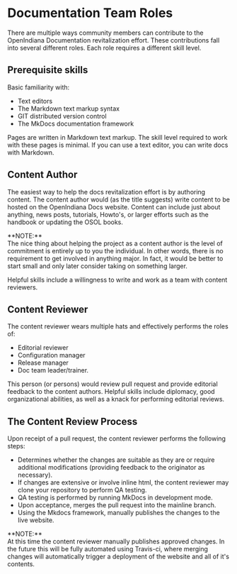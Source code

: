 # Documentation Team Roles

There are multiple ways community members can contribute to the OpenIndiana Documentation revitalization effort.
These contributions fall into several different roles.
Each role requires a different skill level.

## Prerequisite skills

Basic familiarity with:

* Text editors
* The Markdown text markup syntax
* GIT distributed version control
* The MkDocs documentation framework

Pages are written in Markdown text markup.
The skill level required to work with these pages is minimal.
If you can use a text editor, you can write docs with Markdown.


## Content Author

The easiest way to help the docs revitalization effort is by authoring content.
The content author would (as the title suggests) write content to be hosted on the OpenIndiana Docs website.
Content can include just about anything, news posts, tutorials, Howto's, or larger efforts such as the handbook or updating the OSOL books.

<!-- NOTE: --> <i class="fa fa-info-circle fa-lg" aria-hidden="true"></i> **NOTE:**
<div class="well">
The nice thing about helping the project as a content author is the level of commitment is entirely up to you the individual.
In other words, there is no requirement to get involved in anything major.
In fact, it would be better to start small and only later consider taking on something larger.
</div>

Helpful skills include a willingness to write and work as a team with content reviewers.


## Content Reviewer

The content reviewer wears multiple hats and effectively performs the roles of:

* Editorial reviewer
* Configuration manager
* Release manager
* Doc team leader/trainer.

This person (or persons) would review pull request and provide editorial feedback to the content authors.
Helpful skills include diplomacy, good organizational abilities, as well as a knack for performing editorial reviews.


## The Content Review Process

Upon receipt of a pull request, the content reviewer performs the following steps:

* Determines whether the changes are suitable as they are or require additional modifications (providing feedback to the originator as necessary).
* If changes are extensive or involve inline html, the content reviewer may clone your repository to perform QA testing.
* QA testing is performed by running MkDocs in development mode.
* Upon acceptance, merges the pull request into the mainline branch.
* Using the Mkdocs framework, manually publishes the changes to the live website.

<!-- NOTE: --> <i class="fa fa-info-circle fa-lg" aria-hidden="true"></i> **NOTE:**
<div class="well">
At this time the content reviewer manually publishes approved changes.
In the future this will be fully automated using Travis-ci, where merging changes will automatically trigger a deployment of the website and all of it's contents.
</div>


